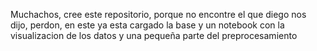 Muchachos, cree este repositorio, porque no encontre el que diego nos dijo, perdon, 
en este ya esta cargado la base y un notebook con la visualizacion de los datos y una
pequeña parte del preprocesamiento
